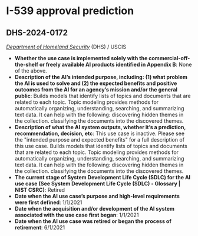 # I-539 approval prediction
## DHS-2024-0172
_[Department of Homeland Security](<../3_agency/Department of Homeland Security.md>)_ (DHS) / USCIS


+ **Whether the use case is implemented solely with the commercial-off-the-shelf or freely available AI products identified in Appendix B**: None of the above.
+ **Description of the AI’s intended purpose, including: (1) what problem the AI is used to solve and (2) the expected benefits and positive outcomes from the AI for an agency’s mission and/or the general public**: Builds models that identify lists of topics and documents that are related to each topic. Topic modeling provides methods for automatically organizing, understanding, searching, and summarizing text data. It can help with the following: discovering hidden themes in the collection. classifying the documents into the discovered themes.
+ **Description of what the AI system outputs, whether it’s a prediction, recommendation, decision, etc**: This use case is inactive. Please see the "intended purpose and expected benefits" for a full description of this use case.
Builds models that identify lists of topics and documents that are related to each topic. Topic modeling provides methods for automatically organizing, understanding, searching, and summarizing text data. It can help with the following: discovering hidden themes in the collection. classifying the documents into the discovered themes.
+ **The current stage of System Development Life Cycle (SDLC) for the AI use case (See System Development Life Cycle (SDLC) - Glossary | NIST CSRC)**: Retired
+ **Date when the AI use case’s purpose and high-level requirements were first defined**: 1/1/2021
+ **Date when the acquisition and/or development of the AI system associated with the use case first began**: 1/1/2021
+ **Date when the AI use case was retired or began the process of retirement**: 6/1/2021